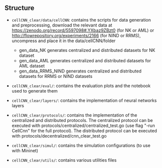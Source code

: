 ## Structure
- `cellCNN_clear/data/cellCNN`: contains the scripts for data generation and preprocessing, download the relevant data
at https://zenodo.org/record/5597098#.YXbaz9ZBzt0 (for NK or AML) or http://flowrepository.org/experiments/2166 (for NIND or RRMS), uncompress and place it in the data/cellCNN/folder
  - gen_data_NK generates centralized and distributed datasets for NK dataset
  - gen_data_AML generates centralized and distributed datasets for AML dataset
  - gen_data_RRMS_NIND generates centralized and distributed datasets for RRMS or NIND datasets

- `cellCNN_clear/eval/`: contains the evaluation plots and the notebook used to generate them

- `cellCNN_clear/layers/`: contains the implementation of neural networks layers

- `cellCNN_clear/protocols/`: contains the implementation of the centralized and distributed protocols. The centralized protocol can be executed with protocols/centralized/centralized_test.go (use flag "-run CellCnn" for the full protocol). The distributed protocol can be executed with protocols/decentralized/cnn_clear_test.go

- `cellCNN_clear/simul/`: contains the simulation configurations (to use with Mininet)

- `cellCNN_clear/utils/`: contains various utilities files
